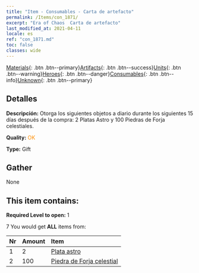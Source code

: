 ```yaml
---
title: "Item - Consumables - Carta de artefacto"
permalink: /Items/con_1871/
excerpt: "Era of Chaos  Carta de artefacto"
last_modified_at: 2021-04-11
locale: es
ref: "con_1871.md"
toc: false
classes: wide
---
```

 [Materials](/es/Items/){: .btn .btn--primary}[Artifacts](/es/Items/Artifacts/){: .btn .btn--success}[Units](/es/Items/Units/){: .btn .btn--warning}[Heroes](/es/Items/Heroes/){: .btn .btn--danger}[Consumables](/es/Items/Consumables/){: .btn .btn--info}[Unknown](/es/Items/Unknown/){: .btn .btn--primary}

## Detalles
 **Descripción:** Otorga los siguientes objetos a diario durante los siguientes 15 días después de la compra: 2 Platas Astro y 100 Piedras de Forja celestiales.

 **Quality:** <span style="color: #FF8C00">OK</span>

 **Type:** Gift

## Gather

  None

## This item contains:

 **Required Level to open:** 1

 7 You would get **ALL** items  from:

  | Nr | Amount |     Item    |
  |:---|:-------|:------------|
  | 1 | 2 | [Plata astro](/es/Items/con_969/) | 
  | 2 | 100 | [Piedra de Forja celestial](/es/Items/art_188/) | 
